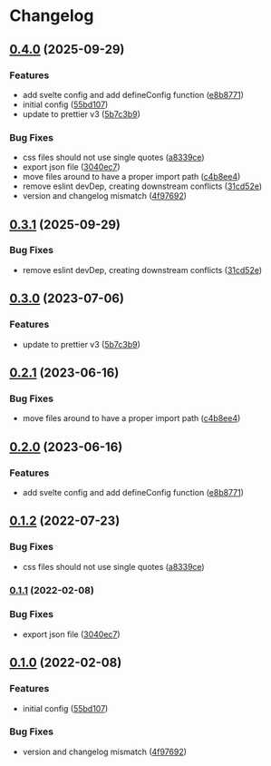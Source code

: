 # Changelog

## [0.4.0](https://github.com/V-ed/prettier-config/compare/prettier-config-v0.3.1...prettier-config-v0.4.0) (2025-09-29)


### Features

* add svelte config and add defineConfig function ([e8b8771](https://github.com/V-ed/prettier-config/commit/e8b87717a9043947eb8e75ddd8d9309d5497e2ac))
* initial config ([55bd107](https://github.com/V-ed/prettier-config/commit/55bd107463a0390c98a5359684953e910d73822a))
* update to prettier v3 ([5b7c3b9](https://github.com/V-ed/prettier-config/commit/5b7c3b9baf57e473205ce9d443580408e1225ef2))


### Bug Fixes

* css files should not use single quotes ([a8339ce](https://github.com/V-ed/prettier-config/commit/a8339ce6b78f269fd76b5bb813b9bfe7f31cf05d))
* export json file ([3040ec7](https://github.com/V-ed/prettier-config/commit/3040ec7455eaab62f7a1a787c8681396ca1519cd))
* move files around to have a proper import path ([c4b8ee4](https://github.com/V-ed/prettier-config/commit/c4b8ee4725b7ebd7f584ac71fc6ad6f3e6ec4789))
* remove eslint devDep, creating downstream conflicts ([31cd52e](https://github.com/V-ed/prettier-config/commit/31cd52eb2b0ba78fe0137427f437ba331df9c47c))
* version and changelog mismatch ([4f97692](https://github.com/V-ed/prettier-config/commit/4f976922fc8b66e459d92b9bc540e19e2b9cf59f))

## [0.3.1](https://github.com/V-ed/prettier-config/compare/prettier-config-v0.3.0...prettier-config-v0.3.1) (2025-09-29)


### Bug Fixes

* remove eslint devDep, creating downstream conflicts ([31cd52e](https://github.com/V-ed/prettier-config/commit/31cd52eb2b0ba78fe0137427f437ba331df9c47c))

## [0.3.0](https://github.com/V-ed/prettier-config/compare/prettier-config-v0.2.1...prettier-config-v0.3.0) (2023-07-06)


### Features

* update to prettier v3 ([5b7c3b9](https://github.com/V-ed/prettier-config/commit/5b7c3b9baf57e473205ce9d443580408e1225ef2))

## [0.2.1](https://github.com/V-ed/prettier-config/compare/prettier-config-v0.2.0...prettier-config-v0.2.1) (2023-06-16)


### Bug Fixes

* move files around to have a proper import path ([c4b8ee4](https://github.com/V-ed/prettier-config/commit/c4b8ee4725b7ebd7f584ac71fc6ad6f3e6ec4789))

## [0.2.0](https://github.com/V-ed/prettier-config/compare/prettier-config-v0.1.2...prettier-config-v0.2.0) (2023-06-16)


### Features

* add svelte config and add defineConfig function ([e8b8771](https://github.com/V-ed/prettier-config/commit/e8b87717a9043947eb8e75ddd8d9309d5497e2ac))

## [0.1.2](https://github.com/V-ed/prettier-config/compare/prettier-config-v0.1.1...prettier-config-v0.1.2) (2022-07-23)


### Bug Fixes

* css files should not use single quotes ([a8339ce](https://github.com/V-ed/prettier-config/commit/a8339ce6b78f269fd76b5bb813b9bfe7f31cf05d))

### [0.1.1](https://github.com/V-ed/prettier-config/compare/prettier-config-v0.1.0...prettier-config-v0.1.1) (2022-02-08)


### Bug Fixes

* export json file ([3040ec7](https://github.com/V-ed/prettier-config/commit/3040ec7455eaab62f7a1a787c8681396ca1519cd))

## [0.1.0](https://github.com/V-ed/prettier-config/compare/prettier-config-v0.0.1...prettier-config-v0.1.0) (2022-02-08)


### Features

* initial config ([55bd107](https://github.com/V-ed/prettier-config/commit/55bd107463a0390c98a5359684953e910d73822a))


### Bug Fixes

* version and changelog mismatch ([4f97692](https://github.com/V-ed/prettier-config/commit/4f976922fc8b66e459d92b9bc540e19e2b9cf59f))
